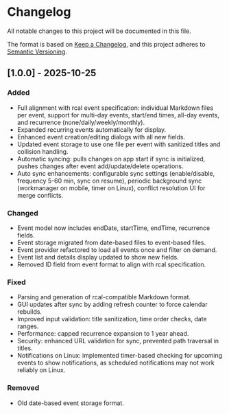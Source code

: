 # Changelog

All notable changes to this project will be documented in this file.

The format is based on [Keep a Changelog](https://keepachangelog.com/en/1.0.0/),
and this project adheres to [Semantic Versioning](https://semver.org/spec/v2.0.0.html).

## [1.0.0] - 2025-10-25

### Added
- Full alignment with rcal event specification: individual Markdown files per event, support for multi-day events, start/end times, all-day events, and recurrence (none/daily/weekly/monthly).
- Expanded recurring events automatically for display.
- Enhanced event creation/editing dialogs with all new fields.
- Updated event storage to use one file per event with sanitized titles and collision handling.
- Automatic syncing: pulls changes on app start if sync is initialized, pushes changes after event add/update/delete operations.
- Auto sync enhancements: configurable sync settings (enable/disable, frequency 5-60 min, sync on resume), periodic background sync (workmanager on mobile, timer on Linux), conflict resolution UI for merge conflicts.

### Changed
- Event model now includes endDate, startTime, endTime, recurrence fields.
- Event storage migrated from date-based files to event-based files.
- Event provider refactored to load all events once and filter on demand.
- Event list and details display updated to show new fields.
- Removed ID field from event format to align with rcal specification.

### Fixed
- Parsing and generation of rcal-compatible Markdown format.
- GUI updates after sync by adding refresh counter to force calendar rebuilds.
- Improved input validation: title sanitization, time order checks, date ranges.
- Performance: capped recurrence expansion to 1 year ahead.
- Security: enhanced URL validation for sync, prevented path traversal in titles.
- Notifications on Linux: implemented timer-based checking for upcoming events to show notifications, as scheduled notifications may not work reliably on Linux.

### Removed
- Old date-based event storage format.
